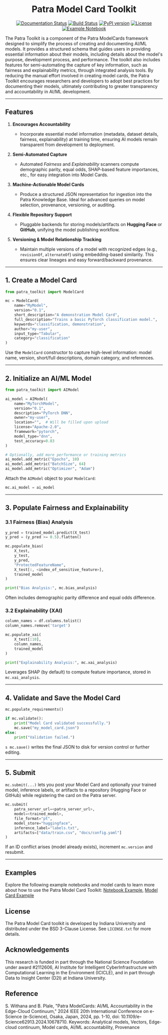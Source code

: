 <div align="center">

# Patra Model Card Toolkit

[![Documentation Status](https://img.shields.io/badge/docs-latest-blue.svg)](https://patra-toolkit.readthedocs.io/en/latest/)
[![Build Status](https://github.com/Data-to-Insight-Center/patra-toolkit/actions/workflows/ci.yml/badge.svg)](https://github.com/Data-to-Insight-Center/patra-toolkit/actions)
[![PyPI version](https://badge.fury.io/py/patra-toolkit.svg)](https://pypi.org/project/patra-toolkit/)
[![License](https://img.shields.io/badge/License-BSD%203--Clause-blue.svg)](https://opensource.org/licenses/BSD-3-Clause)
[![Example Notebook](https://colab.research.google.com/assets/colab-badge.svg)](https://colab.research.google.com/github/Data-to-Insight-Center/patra-toolkit/blob/main/examples/notebooks/GettingStarted.ipynb)

</div>

The Patra Toolkit is a component of the Patra ModelCards framework designed to simplify the process of creating and documenting AI/ML models. It provides a structured schema that guides users in providing essential information about their models, including details about the model's purpose, development process, and performance. The toolkit also includes features for semi-automating the capture of key information, such as fairness and explainability metrics, through integrated analysis tools. By reducing the manual effort involved in creating model cards, the Patra Toolkit encourages researchers and developers to adopt best practices for documenting their models, ultimately contributing to greater transparency and accountability in AI/ML development.

---

## Features

1. **Encourages Accountability**  
   - Incorporate essential model information (metadata, dataset details, fairness, explainability) at training time, ensuring AI models remain transparent from development to deployment.

2. **Semi-Automated Capture**  
   - Automated *Fairness* and *Explainability* scanners compute demographic parity, equal odds, SHAP-based feature importances, etc., for easy integration into Model Cards.

3. **Machine-Actionable Model Cards**  
   - Produce a structured JSON representation for ingestion into the Patra Knowledge Base. Ideal for advanced queries on model selection, provenance, versioning, or auditing.

4. **Flexible Repository Support**  
   - Pluggable backends for storing models/artifacts on **Hugging Face** or **GitHub**, unifying the model publishing workflow.

5. **Versioning & Model Relationship Tracking**  
   - Maintain multiple versions of a model with recognized edges (e.g., `revisionOf`, `alternateOf`) using embedding-based similarity. This ensures clear lineages and easy forward/backward provenance.

---

## 1. Create a Model Card

```python
from patra_toolkit import ModelCard

mc = ModelCard(
    name="MyModel",
    version="0.1",
    short_description="A demonstration Model Card",
    full_description="Trains a basic PyTorch classification model.",
    keywords="classification, demonstration",
    author="my-user",
    input_type="Tabular",
    category="classification"
)
```
Use the `ModelCard` constructor to capture high-level information: model name, version, short/full descriptions, domain category, and references.

---

## 2. Initialize an AI/ML Model

```python
from patra_toolkit import AIModel

ai_model = AIModel(
    name="MyTorchModel",
    version="0.1",
    description="PyTorch DNN",
    owner="my-user",
    location="",  # Will be filled upon upload
    license="Apache-2.0",
    framework="pytorch",
    model_type="dnn",
    test_accuracy=0.83
)

# Optionally, add more performance or training metrics
ai_model.add_metric("Epochs", 10)
ai_model.add_metric("BatchSize", 64)
ai_model.add_metric("Optimizer", "Adam")
```

Attach the `AIModel` object to your `ModelCard`:

```python
mc.ai_model = ai_model
```

---

## 3. Populate Fairness and Explainability

### 3.1 Fairness (Bias) Analysis

```python
y_pred = trained_model.predict(X_test)
y_pred = (y_pred >= 0.5).flatten()

mc.populate_bias(
    X_test,
    y_test,
    y_pred,
    "ProtectedFeatureName",
    X_test[:, <index_of_sensitive_feature>],
    trained_model
)

print("Bias Analysis:", mc.bias_analysis)
```
Often includes demographic parity difference and equal odds difference.

### 3.2 Explainability (XAI)

```python
column_names = df.columns.tolist()
column_names.remove('target')

mc.populate_xai(
    X_test[:10],
    column_names,
    trained_model
)

print("Explainability Analysis:", mc.xai_analysis)
```
Leverages SHAP (by default) to compute feature importance, stored in `mc.xai_analysis`.

---

## 4. Validate and Save the Model Card

```python
mc.populate_requirements()

if mc.validate():
    print("Model Card validated successfully.")
    mc.save("my_model_card.json")
else:
    print("Validation failed.")
```
`s mc.save()` writes the final JSON to disk for version control or further editing.

---

## 5. Submit

`mc.submit(...)` lets you post your Model Card and optionally your trained model, inference labels, or artifacts to a repository (Hugging Face or GitHub) while registering the card on the Patra server.

```python
mc.submit(
    patra_server_url=<patra_server_url>,
    model=<trained_model>,
    file_format="pt",
    model_store="huggingface",
    inference_label="labels.txt",
    artifacts=["data/train.csv", "docs/config.yaml"]
)
```

If an ID conflict arises (model already exists), increment `mc.version` and resubmit.

---

## Examples
Explore the following example notebooks and model cards to learn more about how to use the Patra Model Card Toolkit:
[Notebook Example](./examples/notebooks/GettingStarted.ipynb), [Model Card Example](./examples/model_cards/tesorflow_adult_nn_MC.json)

## License
The Patra Model Card toolkit is developed by Indiana University and distributed under the BSD 3-Clause License. See `LICENSE.txt` for more details.

## Acknowledgements
This research is funded in part through the National Science Foundation under award #2112606, AI Institute for Intelligent CyberInfrastructure with Computational Learning in the Environment (ICICLE), and in part through Data to Insight Center (D2I) at Indiana University.

## Reference
S. Withana and B. Plale, "Patra ModelCards: AI/ML Accountability in the Edge-Cloud Continuum," 2024 IEEE 20th International Conference on e-Science (e-Science), Osaka, Japan, 2024, pp. 1-10, doi: 10.1109/e-Science62913.2024.10678710. Keywords: Analytical models, Vectors, Edge-cloud continuum, Model cards, AI/ML accountability, Provenance
